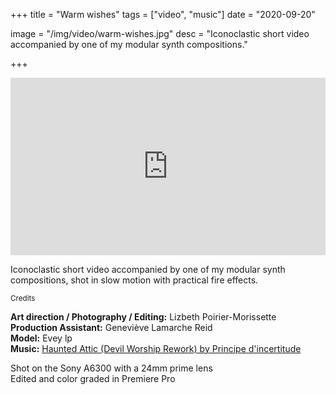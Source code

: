 +++
title = "Warm wishes"
tags = ["video", "music"]
date = "2020-09-20"

image = "/img/video/warm-wishes.jpg"
desc = "Iconoclastic short video accompanied by one of my modular synth compositions."

+++

<div style="padding:56.25% 0 0 0;position:relative;"><iframe src="https://player.vimeo.com/video/308700749?color=000000&title=0&byline=0&portrait=0" style="position:absolute;top:0;left:0;width:100%;height:100%;" frameborder="0" webkitallowfullscreen mozallowfullscreen allowfullscreen></iframe></div><script src="https://player.vimeo.com/api/player.js"></script>

Iconoclastic short video accompanied by one of my modular synth compositions, shot in slow motion with practical fire effects.

<div class="credits medium-padding-top">
<small>Credits</small>  

**Art direction / Photography / Editing:** Lizbeth Poirier-Morissette  
**Production Assistant:** Geneviève Lamarche Reid  
**Model:** Evey lp  
**Music:** [Haunted Attic (Devil Worship Rework) by Principe d'incertitude](https://soundcloud.com/principe-dincertitude)  

Shot on the Sony A6300 with a 24mm prime lens  
Edited and color graded in Premiere Pro
</div>
